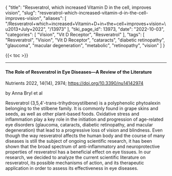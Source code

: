 {
    "title": "Resveratrol, which increased Vitamin D in the cell, improves vision",
    "slug": "resveratrol-which-increased-vitamin-d-in-the-cell-improves-vision",
    "aliases": [
        "/Resveratrol+which+increased+Vitamin+D+in+the+cell+improves+vision+\u2013+July+2022",
        "/13973"
    ],
    "tiki_page_id": 13973,
    "date": "2022-10-03",
    "categories": [
        "Vision",
        "Vit D Receptor",
        "Resveratrol"
    ],
    "tags": [
        "Resveratrol",
        "Vision",
        "Vit D Receptor",
        "cataracts",
        "diabetic retinopathy",
        "glaucoma",
        "macular degeneration",
        "metabolic",
        "retinopathy",
        "vision"
    ]
}


{{< toc >}} 

---

#### The Role of Resveratrol in Eye Diseases—A Review of the Literature

Nutrients 2022, 14(14), 2974; https://doi.org/10.3390/nu14142974

by Anna Bryl et al

Resveratrol (3,5,4′-trans-trihydroxystilbene) is a polyphenolic phytoalexin belonging to the stilbene family. It is commonly found in grape skins and seeds, as well as other plant-based foods. Oxidative stress and inflammation play a key role in the initiation and progression of age-related eye disorders (glaucoma, cataracts, diabetic retinopathy, and macular degeneration) that lead to a progressive loss of vision and blindness. Even though the way resveratrol affects the human body and the course of many diseases is still the subject of ongoing scientific research, it has been shown that the broad spectrum of anti-inflammatory and neuroprotective properties of resveratrol has a beneficial effect on eye tissues. In our research, we decided to analyze the current scientific literature on resveratrol, its possible mechanisms of action, and its therapeutic application in order to assess its effectiveness in eye diseases.